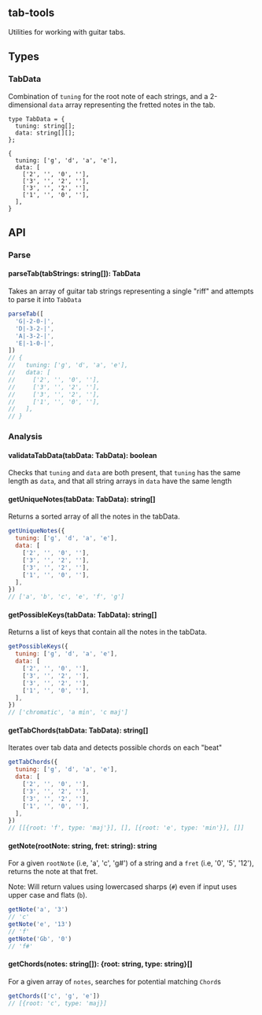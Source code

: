 tab-tools
------------

Utilities for working with guitar tabs.

## Types

### TabData

Combination of `tuning` for the root note of each strings, and a 2-dimensional `data` array representing the fretted notes in the tab.

```
type TabData = {
  tuning: string[];
  data: string[][];
};
```

```
{
  tuning: ['g', 'd', 'a', 'e'],
  data: [
    ['2', '', '0', ''],
    ['3', '', '2', ''],
    ['3', '', '2', ''],
    ['1', '', '0', ''],
  ],
}
```

## API

### Parse

#### parseTab(tabStrings: string[]): TabData

Takes an array of guitar tab strings representing a single "riff" and attempts to parse it into `TabData`

```js
parseTab([
  'G|-2-0-|',
  'D|-3-2-|',
  'A|-3-2-|',
  'E|-1-0-|',
])
// {
//   tuning: ['g', 'd', 'a', 'e'],
//   data: [
//     ['2', '', '0', ''],
//     ['3', '', '2', ''],
//     ['3', '', '2', ''],
//     ['1', '', '0', ''],
//   ],
// }
```

### Analysis

#### validataTabData(tabData: TabData): boolean

Checks that `tuning` and `data` are both present, that `tuning` has the same length as `data`, and that all string arrays in `data` have the same length 

#### getUniqueNotes(tabData: TabData): string[]

Returns a sorted array of all the notes in the tabData.

```js
getUniqueNotes({
  tuning: ['g', 'd', 'a', 'e'],
  data: [
    ['2', '', '0', ''],
    ['3', '', '2', ''],
    ['3', '', '2', ''],
    ['1', '', '0', ''],
  ],
})
// ['a', 'b', 'c', 'e', 'f', 'g']
```

#### getPossibleKeys(tabData: TabData): string[]

Returns a list of keys that contain all the notes in the tabData.

```js
getPossibleKeys({
  tuning: ['g', 'd', 'a', 'e'],
  data: [
    ['2', '', '0', ''],
    ['3', '', '2', ''],
    ['3', '', '2', ''],
    ['1', '', '0', ''],
  ],
})
// ['chromatic', 'a min', 'c maj']
```

#### getTabChords(tabData: TabData): string[]

Iterates over tab data and detects possible chords on each "beat"

```js
getTabChords({
  tuning: ['g', 'd', 'a', 'e'],
  data: [
    ['2', '', '0', ''],
    ['3', '', '2', ''],
    ['3', '', '2', ''],
    ['1', '', '0', ''],
  ],
})
// [[{root: 'f', type: 'maj'}], [], [{root: 'e', type: 'min'}], []]
```

#### getNote(rootNote: string, fret: string): string

For a given `rootNote` (i.e, 'a', 'c', 'g#') of a string and a `fret` (i.e, '0', '5', '12'), returns the note at that fret.

Note: Will return values using lowercased sharps (`#`) even if input uses upper case and flats (`b`).

```js
getNote('a', '3')
// 'c'
getNote('e', '13')
// 'f'
getNote('Gb', '0')
// 'f#'
```

#### getChords(notes: string[]): {root: string, type: string}[]

For a given array of `notes`, searches for potential matching `Chord`s

```js
getChords(['c', 'g', 'e'])
// [{root: 'c', type: 'maj}]
```


